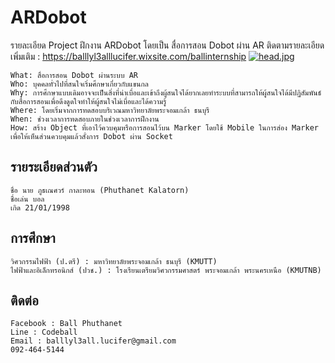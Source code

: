 # ARDobot
รายละเอียด Project ฝึกงาน ARDobot โดยเป็น สื่อการสอน Dobot ผ่าน AR
ติดตามรายละเอียดเพิ่มเติม : https://balllyl3alllucifer.wixsite.com/ballinternship
[![head.jpg](https://i.postimg.cc/Ls4yqyNn/head.jpg)](https://postimg.cc/Jsg3vQwL)

	What: สื่อการสอน Dobot ผ่านระบบ AR
	Who: บุคคลทั่วไปที่สนใจเริ่มศึกษาเกี่ยวกับแขนกล
	Why: การศึกษาแบบเดิมอาจจะเป็นสิ่งที่น่าเบื่อและเข้าถึงผู้สนใจได้ยากเลยทำระบบที่สามารถให้ผู้สนใจได้มีปฏิสัมพันธ์กับสื่อการสอนเพื่อดึงดูดใจทำให้ผู้สนใจไม่เบื่อและได้ความรู้
	Where: โดยเริ่มจากการทดสอบบริเวณมหาวิทยาลัยพระจอมเกล้า ธนบุรี
	When: ช่วงเวลาการทดสอบภายในช่วงเวลาการฝึกงาน
	How: สร้าง Object ที่เอาไว้ควบคุมหรือการสอนไว้บน Marker โดยใช้ Mobile ในการส่อง Marker เพื่อให้เห็นส่วนควบคุมแล้วสั่งการ Dobot ผ่าน Socket

## รายระเอียดส่วนตัว
	ชื่อ นาย ภูธเณศวร์ กาละทอน (Phuthanet Kalatorn)
	ชื่อเล่น บอล
	เกิด 21/01/1998
	
## การศึกษา
	วิศวกรรมไฟฟ้า (ป.ตรี) : มหาวิทยาลัยพระจอมเกล้า ธนบุรี (KMUTT)
	ไฟฟ้าและอิเล็กทรอนิกส์ (ปวช.) : โรงเรียนเตรียมวิศวกรรมศาสตร์ พระจอมเกล้า พระนครเหนือ (KMUTNB)

## ติดต่อ
	Facebook : Ball Phuthanet
	Line : Codeball
	Email : balllyl3all.lucifer@gmail.com
	092-464-5144
